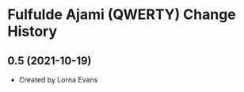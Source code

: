 Fulfulde Ajami (QWERTY) Change History
====================

0.5 (2021-10-19)
----------------
* Created by Lorna Evans

